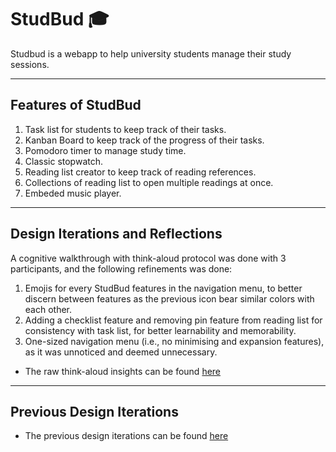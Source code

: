 # StudBud 🎓

Studbud is a webapp to help university students manage their study sessions. 

---

## Features of StudBud

1. Task list for students to keep track of their tasks.
3. Kanban Board to keep track of the progress of their tasks.
4. Pomodoro timer to manage study time.
5. Classic stopwatch.
6. Reading list creator to keep track of reading references.
7. Collections of reading list to open multiple readings at once.
8. Embeded music player.

---

## Design Iterations and Reflections

A cognitive walkthrough with think-aloud protocol was done with 3 participants, and the following refinements was done:

1. Emojis for every StudBud features in the navigation menu, to better discern between features as the previous icon bear similar colors with each other.
2. Adding a checklist feature and removing pin feature from reading list for consistency with task list, for better learnability and memorability.
4. One-sized navigation menu (i.e., no minimising and expansion features), as it was unnoticed and deemed unnecessary.

- The raw think-aloud insights can be found [here](https://docs.google.com/document/d/1-5V5h03IKTEio6YHS-3CD6DsE5p3twPsy9mVR327I8E/edit?usp=sharing)

---

## Previous Design Iterations

- The previous design iterations can be found [here](https://drive.google.com/file/d/1GGCljVDsA4bQwSzxBTNMn2u-tVVyeesF/view?usp=sharing)
